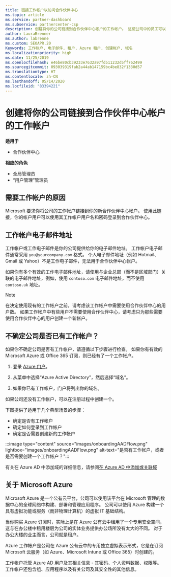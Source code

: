 ```yaml
---
title: 链接工作帐户以访问合作伙伴中心
ms.topic: article
ms.service: partner-dashboard
ms.subservice: partnercenter-csp
description: 创建将你的公司链接到合作伙伴中心帐户的工作帐户。 这使公司中的员工可以访问合作伙伴中心。
author: LauraBrenner
ms.author: labrenne
ms.custom: SEOAPR.20
Keywords: 工作帐户, 电子邮件, 租户, Azure 租户, 创建帐户, 域名
ms.localizationpriority: high
ms.date: 11/25/2019
ms.openlocfilehash: e46be80cb39233e7632a97fd511232d5ff762499
ms.sourcegitcommit: 093039319fab2a44ab147159bc4be832f1330d57
ms.translationtype: HT
ms.contentlocale: zh-CN
ms.lasthandoff: 05/14/2020
ms.locfileid: "83394221"
---
```

# <a name="create-a-work-account-that-links-your-company-to-your-partner-center-account"></a>创建将你的公司链接到合作伙伴中心帐户的工作帐户

**适用于**

- 合作伙伴中心

**相应的角色**

- 全局管理员
- “用户管理”管理员

## <a name="why-you-need-a-work-account"></a>需要工作帐户的原因

Microsoft 要求你将公司的工作帐户链接到你的新合作伙伴中心帐户。 使用此链接，你的帐户用户可以使用其工作帐户用户名和密码登录到合作伙伴中心。

## <a name="the-work-account-email-address"></a>工作帐户电子邮件地址

工作帐户或工作电子邮件是你的公司提供给你的电子邮件地址。 工作帐户电子邮件通常采用 `you@yourcompany.com` 格式。 个人电子邮件地址（例如 Hotmail、Gmail 或 Yahoo）不是工作电子邮件，无法用于合作伙伴中心帐户。

如果你有多个有效的工作电子邮件地址，请使用与企业总部（而不是区域部门）关联的电子邮件地址，例如，使用 `contoso.com` 电子邮件地址，而不使用 `contoso.uk` 地址。

> [!NOTE]  
> 在决定使用现有的工作帐户之前，请考虑该工作帐户中需要使用合作伙伴中心的用户数。 如果工作帐户中有些用户不需要使用合作伙伴中心，请考虑只为那些需要使用合作伙伴中心的用户创建一个新帐户。

## <a name="not-sure-if-your-company-already-has-a-work-account"></a>不确定公司是否已有工作帐户？

如果你不确定公司是否有工作帐户，请遵循以下步骤进行检查。 如果你有有效的 Microsoft Azure 或 Office 365 订阅，则已经有了一个工作帐户。

1. 登录 [Azure 门户](https://portal.azure.com)。

2. 从菜单中选择“Azure Active Directory”，然后选择“域名”。

3. 如果你已有工作帐户，门户将列出你的域名。

如果公司还没有工作帐户，可以在注册过程中创建一个。

下图提供了适用于几个典型场景的步骤：

- 确定是否有工作帐户
- 确定如何登录到工作帐户
- 确定是否需要创建新的工作帐户

:::image type="content" source="images/onboardingAADFlow.png" lightbox="images/onboardingAADFlow.png" alt-text="是否有工作帐户，或者是否需要创建一个工作帐户？":::

有关在 Azure AD 中添加域的详细信息，请参阅[在 Azure AD 中添加或关联域](https://docs.microsoft.com/azure/active-directory/active-directory-add-domain)

## <a name="about-microsoft-azure"></a>关于 Microsoft Azure

Microsoft Azure 是一个公有云平台，公司可以使用该平台在 Microsoft 管理的数据中心的全球网络中构建、部署和管理应用程序。 公司可以使用 Azure 构建一个具有虚拟功能或服务（而非物理计算机）的虚拟 IT 基础结构。

当你购买 Azure 订阅时，实际上是在 Azure 公有云中租用了一个专用安全空间，这与在办公楼中租用楼层为公司的实体业务提供办公场所没有太大的不同。 对于办公大楼的业主而言，公司就是租户。

Azure 工作帐户是公司在 Azure 公有云中的专用独立虚拟表示形式，它是在订阅 Microsoft 云服务（如 Azure、Microsoft Intune 或 Office 365）时创建的。

工作帐户托管 Azure AD 用户及其相关信息 - 其密码、个人资料数据、权限等。 工作帐户还包含组、应用程序以及有关公司及其安全性的其他信息。
